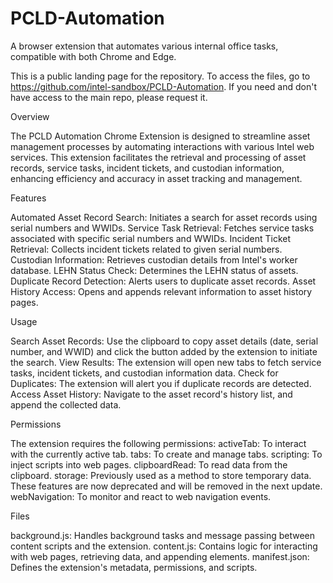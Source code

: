 # PCLD-Automation
A browser extension that automates various internal office tasks, compatible with both Chrome and Edge.

This is a public landing page for the repository. To access the files, go to https://github.com/intel-sandbox/PCLD-Automation. If you need and don't have access to the main repo, please request it. 

Overview

The PCLD Automation Chrome Extension is designed to streamline asset management processes by automating interactions with various Intel web services. This extension facilitates the retrieval and processing of asset records, service tasks, incident tickets, and custodian information, enhancing efficiency and accuracy in asset tracking and management.

Features

Automated Asset Record Search: Initiates a search for asset records using serial numbers and WWIDs. Service Task Retrieval: Fetches service tasks associated with specific serial numbers and WWIDs. Incident Ticket Retrieval: Collects incident tickets related to given serial numbers. Custodian Information: Retrieves custodian details from Intel's worker database. LEHN Status Check: Determines the LEHN status of assets. Duplicate Record Detection: Alerts users to duplicate asset records. Asset History Access: Opens and appends relevant information to asset history pages.

Usage

Search Asset Records: Use the clipboard to copy asset details (date, serial number, and WWID) and click the button added by the extension to initiate the search. View Results: The extension will open new tabs to fetch service tasks, incident tickets, and custodian information data. Check for Duplicates: The extension will alert you if duplicate records are detected. Access Asset History: Navigate to the asset record's history list, and append the collected data.

Permissions

The extension requires the following permissions: activeTab: To interact with the currently active tab. tabs: To create and manage tabs. scripting: To inject scripts into web pages. clipboardRead: To read data from the clipboard. storage: Previously used as a method to store temporary data. These features are now deprecated and will be removed in the next update. webNavigation: To monitor and react to web navigation events.

Files

background.js: Handles background tasks and message passing between content scripts and the extension. content.js: Contains logic for interacting with web pages, retrieving data, and appending elements. manifest.json: Defines the extension's metadata, permissions, and scripts.


